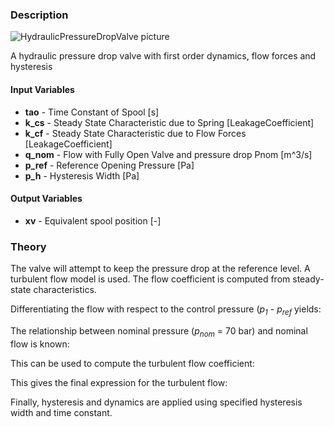 ### Description
![HydraulicPressureDropValve picture](pdrop_user.svg)

A hydraulic pressure drop valve with first order dynamics, flow forces and hysteresis

#### Input Variables
* **tao** - Time Constant of Spool [s]
* **k_cs** - Steady State Characteristic due to Spring [LeakageCoefficient]
* **k_cf** - Steady State Characteristic due to Flow Forces [LeakageCoefficient]
* **q_nom** - Flow with Fully Open Valve and pressure drop Pnom [m^3/s]
* **p_ref** - Reference Opening Pressure [Pa]
* **p_h** - Hysteresis Width [Pa]

#### Output Variables
* **xv** - Equivalent spool position [-]

### Theory
The valve will attempt to keep the pressure drop at the reference level. A turbulent flow model is used. The flow coefficient is computed from steady-state characteristics.

Differentiating the flow with respect to the control pressure (<i>p<sub>1</sub></i> - <i>p<sub>ref</sub></i> yields:
<!---EQUATION \dfrac{q}{k_{cs}} + \dfrac{q}{k_{cf}}\dfrac{\Delta p}{p_1-p_2} = p_1-p_2-p_{ref}--->

The relationship between nominal pressure (<i>p<sub>nom</sub></i> = 70 bar) and nominal flow is known:
<!---EQUATION q_{nom} = K_e\sqrt{p_{nom}} = \dfrac{p_1-p_2-p_{ref}}{\dfrac{1}{k_{cs}} + \dfrac{1}{k_{cf}}\dfrac{p_1-p_2}{p_{nom}}} --->

This can be used to compute the turbulent flow coefficient:
<!---EQUATION K_e = \dfrac{p_1-p_2-p_{ref}}{\dfrac{1}{k_{cs}} + \dfrac{1}{k_{cf}}\dfrac{p_1-p_2}{p_{nom}}}\dfrac{1}{\sqrt{p_{nom}}} --->

This gives the final expression for the turbulent flow:
<!---EQUATION q_2 = K_e \sqrt{p_1-p_2} = \dfrac{p_1-p_2-p_{ref}}{\dfrac{1}{k_{cs}} + \dfrac{1}{k_{cf}}\dfrac{p_1-p_2}{p_{nom}}}\dfrac{\sqrt{p_1-p_2}}{\sqrt{p_{nom}}} --->

Finally, hysteresis and dynamics are applied using specified hysteresis width and time constant.

